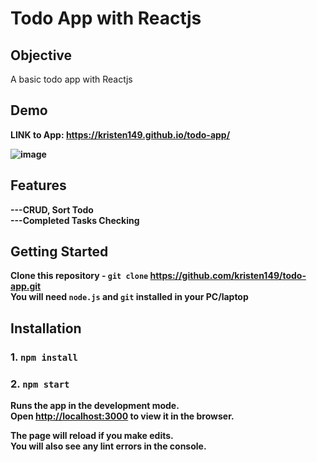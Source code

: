 # Todo App with Reactjs


## Objective

A basic todo app with Reactjs 

## Demo
<strong>LINK<strong/> to App: https://kristen149.github.io/todo-app/ 

![image](https://github.com/kristen149/todo-app/assets/100759917/22d85467-e886-47ee-9bce-97894d8b6910)

 

## Features

**---CRUD, Sort Todo** </br>
**---Completed Tasks Checking**

## Getting Started

 Clone this repository - `git clone` https://github.com/kristen149/todo-app.git <br/>
 You will need `node.js` and `git` installed in your PC/laptop

## Installation

 ### 1. `npm install`
 ### 2. `npm start`

Runs the app in the development mode.\
Open [http://localhost:3000](http://localhost:3000) to view it in the browser.

The page will reload if you make edits.\
You will also see any lint errors in the console.

